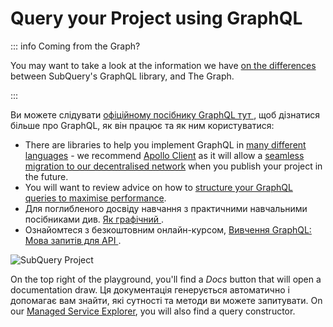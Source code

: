# Query your Project using GraphQL

::: info Coming from the Graph?

You may want to take a look at the information we have [on the differences](../build/graph-migration.md#graphql-query-differences) between SubQuery's GraphQL library, and The Graph.

:::

Ви можете слідувати [офіційному посібнику GraphQL тут ](https://graphql.org/learn/), щоб дізнатися більше про GraphQL, як він працює та як ним користуватися:

- There are libraries to help you implement GraphQL in [many different languages](https://graphql.org/code/) - we recommend [Apollo Client](https://www.apollographql.com/docs/react/) as it will allow a [seamless migration to our decentralised network](../subquery_network/publish.md#changes-to-your-dapp) when you publish your project in the future.
- You will want to review advice on how to [structure your GraphQL queries to maximise performance](../build/optimisation.md#query-performance-advice).
- Для поглибленого досвіду навчання з практичними навчальними посібниками див. [ Як графічний ](https://www.howtographql.com/).
- Ознайомтеся з безкоштовним онлайн-курсом, [ Вивчення GraphQL: Мова запитів для API ](https://www.edx.org/course/exploring-graphql-a-query-language-for-apis).

![SubQuery Project](/assets/img/query.png)

On the top right of the playground, you'll find a _Docs_ button that will open a documentation draw. Ця документація генерується автоматично і допомагає вам знайти, які сутності та методи ви можете запитувати. On our [Managed Service Explorer](https://explorer.subquery.network/), you will also find a query constructor.
